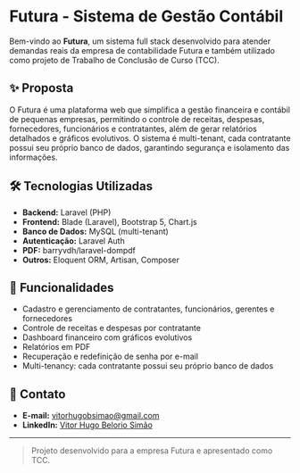 # Futura - Sistema de Gestão Contábil 

Bem-vindo ao **Futura**, um sistema full stack desenvolvido para atender demandas reais da empresa de contabilidade Futura e também utilizado como projeto de Trabalho de Conclusão de Curso (TCC).

## ✨ Proposta

O Futura é uma plataforma web que simplifica a gestão financeira e contábil de pequenas empresas, permitindo o controle de receitas, despesas, fornecedores, funcionários e contratantes, além de gerar relatórios detalhados e gráficos evolutivos. O sistema é multi-tenant, cada contratante possui seu próprio banco de dados, garantindo segurança e isolamento das informações.

## 🛠️ Tecnologias Utilizadas

-   **Backend:** Laravel (PHP)
-   **Frontend:** Blade (Laravel), Bootstrap 5, Chart.js
-   **Banco de Dados:** MySQL (multi-tenant)
-   **Autenticação:** Laravel Auth
-   **PDF:** barryvdh/laravel-dompdf
-   **Outros:** Eloquent ORM, Artisan, Composer

## 🚀 Funcionalidades

-   Cadastro e gerenciamento de contratantes, funcionários, gerentes e fornecedores
-   Controle de receitas e despesas por contratante
-   Dashboard financeiro com gráficos evolutivos
-   Relatórios em PDF
-   Recuperação e redefinição de senha por e-mail
-   Multi-tenancy: cada contratante possui seu próprio banco de dados

## 👤 Contato

-   **E-mail:** [vitorhugobsimao@gmail.com](mailto:vitorhugobsimao@gmail.com)
-   **LinkedIn:** [Vitor Hugo Belorio Simão](www.linkedin.com/in/vitor-hugo-belorio-simão-86154a2a5)

---

> Projeto desenvolvido para a empresa Futura e apresentado como TCC.
